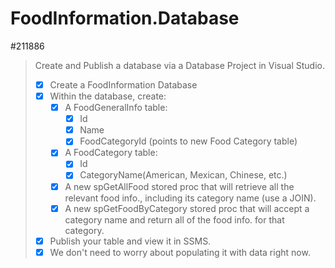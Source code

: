 # FoodInformation.Database

#211886
> Create and Publish a database via a Database Project in Visual Studio.
> - [x] Create a FoodInformation Database
> - [x] Within the database, create:
>   - [x] A FoodGeneralInfo table:
>     - [x] Id
>     - [x] Name
>     - [x] FoodCategoryId (points to new Food Category table)
>   - [x] A FoodCategory table:
>     - [x] Id
>     - [x] CategoryName(American, Mexican, Chinese, etc.)
>   - [x] A new spGetAllFood stored proc that will retrieve all the relevant
>     food info., including its category name (use a JOIN).
>   - [x] A new spGetFoodByCategory stored proc that will accept a category
>     name and return all of the food info. for that category.
> - [x] Publish your table and view it in SSMS.
> - [x] We don't need to worry about populating it with data right now.
